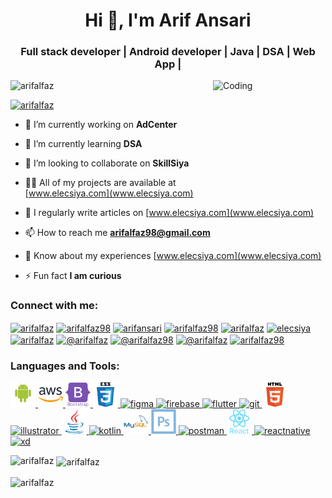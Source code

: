 <h1 align="center">Hi 👋, I'm <b>Arif Ansari</b></h1>
<h3 align="center">Full stack developer | Android developer | Java | DSA | Web App |</h3>
<img align="right" alt="Coding" width="180" height="180" src="https://cdn.dribbble.com/users/1162077/screenshots/3848914/programmer.gif">
<p align="left"> <img src="https://komarev.com/ghpvc/?username=arifalfaz&label=Profile%20views&color=0e75b6&style=flat" alt="arifalfaz" /> </p>

<p align="left"> <a href="https://github.com/ryo-ma/github-profile-trophy"><img src="https://github-profile-trophy.vercel.app/?username=arifalfaz" alt="arifalfaz" /></a> </p>

- 🔭 I’m currently working on **AdCenter**

- 🌱 I’m currently learning **DSA**

- 👯 I’m looking to collaborate on **SkillSiya**

- 👨‍💻 All of my projects are available at [www.elecsiya.com](www.elecsiya.com)

- 📝 I regularly write articles on [www.elecsiya.com](www.elecsiya.com)

- 📫 How to reach me **arifalfaz98@gmail.com**

- 📄 Know about my experiences [www.elecsiya.com](www.elecsiya.com)

- ⚡ Fun fact **I am curious**

<h3 align="left">Connect with me:</h3>
<p align="left">
<a href="https://codepen.io/arifalfaz" target="blank"><img align="center" src="https://raw.githubusercontent.com/rahuldkjain/github-profile-readme-generator/master/src/images/icons/Social/codepen.svg" alt="arifalfaz" height="30" width="40" /></a>
<a href="https://dev.to/arifalfaz98" target="blank"><img align="center" src="https://raw.githubusercontent.com/rahuldkjain/github-profile-readme-generator/master/src/images/icons/Social/devto.svg" alt="arifalfaz98" height="30" width="40" /></a>
<a href="https://twitter.com/arifansari" target="blank"><img align="center" src="https://raw.githubusercontent.com/rahuldkjain/github-profile-readme-generator/master/src/images/icons/Social/twitter.svg" alt="arifansari" height="30" width="40" /></a>
<a href="https://linkedin.com/in/arifalfaz98" target="blank"><img align="center" src="https://raw.githubusercontent.com/rahuldkjain/github-profile-readme-generator/master/src/images/icons/Social/linked-in-alt.svg" alt="arifalfaz98" height="30" width="40" /></a>
<a href="https://stackoverflow.com/users/arifalfaz" target="blank"><img align="center" src="https://raw.githubusercontent.com/rahuldkjain/github-profile-readme-generator/master/src/images/icons/Social/stack-overflow.svg" alt="arifalfaz" height="30" width="40" /></a>
<a href="https://www.youtube.com/c/elecsiya" target="blank"><img align="center" src="https://raw.githubusercontent.com/rahuldkjain/github-profile-readme-generator/master/src/images/icons/Social/youtube.svg" alt="elecsiya" height="30" width="40" /></a>
<a href="https://www.codechef.com/users/arifalfaz" target="blank"><img align="center" src="https://cdn.jsdelivr.net/npm/simple-icons@3.1.0/icons/codechef.svg" alt="arifalfaz" height="30" width="40" /></a>
<a href="https://www.hackerrank.com/@arifalfaz" target="blank"><img align="center" src="https://raw.githubusercontent.com/rahuldkjain/github-profile-readme-generator/master/src/images/icons/Social/hackerrank.svg" alt="@arifalfaz" height="30" width="40" /></a>
<a href="https://www.leetcode.com/@arifalfaz98" target="blank"><img align="center" src="https://raw.githubusercontent.com/rahuldkjain/github-profile-readme-generator/master/src/images/icons/Social/leet-code.svg" alt="@arifalfaz98" height="30" width="40" /></a>
<a href="https://www.hackerearth.com/@arifalfaz" target="blank"><img align="center" src="https://raw.githubusercontent.com/rahuldkjain/github-profile-readme-generator/master/src/images/icons/Social/hackerearth.svg" alt="@arifalfaz" height="30" width="40" /></a>
<a href="https://auth.geeksforgeeks.org/user/arifalfaz98" target="blank"><img align="center" src="https://raw.githubusercontent.com/rahuldkjain/github-profile-readme-generator/master/src/images/icons/Social/geeks-for-geeks.svg" alt="arifalfaz98" height="30" width="40" /></a>
</p>

<h3 align="left">Languages and Tools:</h3>
<p align="left"> <a href="https://developer.android.com" target="_blank" rel="noreferrer"> <img src="https://raw.githubusercontent.com/devicons/devicon/master/icons/android/android-original-wordmark.svg" alt="android" width="40" height="40"/> </a> <a href="https://aws.amazon.com" target="_blank" rel="noreferrer"> <img src="https://raw.githubusercontent.com/devicons/devicon/master/icons/amazonwebservices/amazonwebservices-original-wordmark.svg" alt="aws" width="40" height="40"/> </a> <a href="https://getbootstrap.com" target="_blank" rel="noreferrer"> <img src="https://raw.githubusercontent.com/devicons/devicon/master/icons/bootstrap/bootstrap-plain-wordmark.svg" alt="bootstrap" width="40" height="40"/> </a> <a href="https://www.w3schools.com/css/" target="_blank" rel="noreferrer"> <img src="https://raw.githubusercontent.com/devicons/devicon/master/icons/css3/css3-original-wordmark.svg" alt="css3" width="40" height="40"/> </a> <a href="https://www.figma.com/" target="_blank" rel="noreferrer"> <img src="https://www.vectorlogo.zone/logos/figma/figma-icon.svg" alt="figma" width="40" height="40"/> </a> <a href="https://firebase.google.com/" target="_blank" rel="noreferrer"> <img src="https://www.vectorlogo.zone/logos/firebase/firebase-icon.svg" alt="firebase" width="40" height="40"/> </a> <a href="https://flutter.dev" target="_blank" rel="noreferrer"> <img src="https://www.vectorlogo.zone/logos/flutterio/flutterio-icon.svg" alt="flutter" width="40" height="40"/> </a> <a href="https://git-scm.com/" target="_blank" rel="noreferrer"> <img src="https://www.vectorlogo.zone/logos/git-scm/git-scm-icon.svg" alt="git" width="40" height="40"/> </a> <a href="https://www.w3.org/html/" target="_blank" rel="noreferrer"> <img src="https://raw.githubusercontent.com/devicons/devicon/master/icons/html5/html5-original-wordmark.svg" alt="html5" width="40" height="40"/> </a> <a href="https://www.adobe.com/in/products/illustrator.html" target="_blank" rel="noreferrer"> <img src="https://www.vectorlogo.zone/logos/adobe_illustrator/adobe_illustrator-icon.svg" alt="illustrator" width="40" height="40"/> </a> <a href="https://www.java.com" target="_blank" rel="noreferrer"> <img src="https://raw.githubusercontent.com/devicons/devicon/master/icons/java/java-original.svg" alt="java" width="40" height="40"/> </a> <a href="https://kotlinlang.org" target="_blank" rel="noreferrer"> <img src="https://www.vectorlogo.zone/logos/kotlinlang/kotlinlang-icon.svg" alt="kotlin" width="40" height="40"/> </a> <a href="https://www.mysql.com/" target="_blank" rel="noreferrer"> <img src="https://raw.githubusercontent.com/devicons/devicon/master/icons/mysql/mysql-original-wordmark.svg" alt="mysql" width="40" height="40"/> </a> <a href="https://www.photoshop.com/en" target="_blank" rel="noreferrer"> <img src="https://raw.githubusercontent.com/devicons/devicon/master/icons/photoshop/photoshop-line.svg" alt="photoshop" width="40" height="40"/> </a> <a href="https://postman.com" target="_blank" rel="noreferrer"> <img src="https://www.vectorlogo.zone/logos/getpostman/getpostman-icon.svg" alt="postman" width="40" height="40"/> </a> <a href="https://reactjs.org/" target="_blank" rel="noreferrer"> <img src="https://raw.githubusercontent.com/devicons/devicon/master/icons/react/react-original-wordmark.svg" alt="react" width="40" height="40"/> </a> <a href="https://reactnative.dev/" target="_blank" rel="noreferrer"> <img src="https://reactnative.dev/img/header_logo.svg" alt="reactnative" width="40" height="40"/> </a> <a href="https://www.adobe.com/products/xd.html" target="_blank" rel="noreferrer"> <img src="https://cdn.worldvectorlogo.com/logos/adobe-xd.svg" alt="xd" width="40" height="40"/> </a> </p>

<p><img align="left" src="https://github-readme-stats.vercel.app/api/top-langs?username=arifalfaz&show_icons=true&locale=en&layout=compact" alt="arifalfaz" /></p>

<p>&nbsp;<img align="center" src="https://github-readme-stats.vercel.app/api?username=arifalfaz&show_icons=true&locale=en" alt="arifalfaz" /></p>

<p><img align="center" src="https://github-readme-streak-stats.herokuapp.com/?user=arifalfaz&" alt="arifalfaz" /></p>

